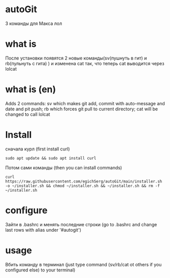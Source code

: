 # autoGit
3 команды для Макса лол

# what is 
После установки появятся 2 новые команды(sv(пушнуть в гит) и rb(пульнуть с гита) ) и изменена cat так, что теперь cat выводится через lolcat
# what is (en)
Adds 2 commands: sv which makes git add, commit with auto-message and date and pit push; rb which forces git pull to current directory; cat will be changed to call lolcat

# Install
снaчала курл (first install curl)
```
sudo apt update && sudo apt install curl
```
Потом сами команды (then you can install commands)
```
curl https://raw.githubusercontent.com/egichSerg/autoGit/main/installer.sh -o ~/installer.sh && chmod ~/installer.sh && ~/installer.sh && rm -f ~/installer.sh
```

# configure
Зайти в .bashrc и менять последние строки (go to .bashrc and change last rows with alias under '#autogit')

# usage
Вбить команду в терминал (just type command (sv/rb/cat ot others if you configured else) to your terminal)

